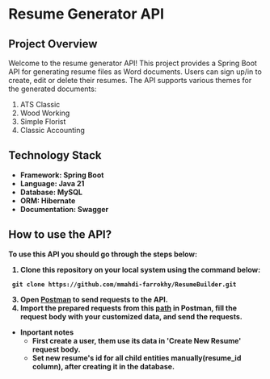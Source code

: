 # Resume Generator API
## Project Overview
Welcome to the resume generator API!
This project provides a Spring Boot API for generating resume files as Word documents. Users can sign up/in to create, edit or delete their resumes.
The API supports various themes for the generated documents:
  1. ATS Classic
  2. Wood Working
  3. Simple Florist
  4. Classic Accounting

## Technology Stack
* <strong>Framework<strong>: Spring Boot
* <strong>Language<strong>: Java 21
* <strong>Database<strong>: MySQL
* <strong>ORM<strong>: Hibernate
* <strong>Documentation<strong>: Swagger

## How to use the API?
To use this API you should go through the steps below:
1. Clone this repository on your local system using the command below:

  ``` git clone https://github.com/mmahdi-farrokhy/ResumeBuilder.git```

3. Open [Postman](https://dl.pstmn.io/download/latest/win64) to send requests to the API.
4. Import the prepared requests from this [path](https://github.com/mmahdi-farrokhy/ResumeBuilder/blob/main/Postman%20Request%20Collection.json) in Postman, fill the request body with your customized data, and send the requests.
  * Inportant notes
    * First create a user, them use its data in 'Create New Resume' request body.
    * Set new resume's id for all child entities manually(resume_id column), after creating it in the database.
